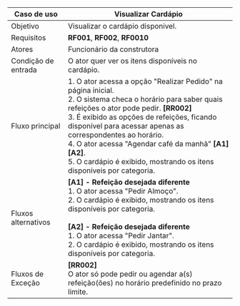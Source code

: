 | Caso de uso         | Visualizar Cardápio                                                                                                                                                                                                                                                                                                                                                                                                                                                                                                                                                                                   |
| ------------------- | ------------------------------------------------------------------------------------------------------------------------------------------------------------------------------------------------------------------------------------------------------------------------------------------------------------------------------------------------------------------------------------------------------------------------------------------------------------------------------------------------------------------------------------------------------------------------------------------------- |
| Objetivo            | Visualizar o cardápio disponivel.                                                                                                                                                                                                                                                                                                                                                                                                                                                                                                                                                             |
| Requisitos          | **RF001**, **RF002**, **RF0010**                                                                                                                                                                                                                                                                                                                                                                                                                                                                                                                                                                              |
| Atores              | Funcionário da construtora                                                                                                                                                                                                                                                                                                                                                                                                                                                                                                                                                                        |
| Condição de entrada | O ator quer ver os itens disponíveis no cardápio.                                                                                                                                                                                                                                                                                                                                                                                                                                                                                                                                                |
| Fluxo principal     | 1. O ator acessa a opção "Realizar Pedido" na página inicial.<br> 2. O sistema checa o horário para saber quais refeições o ator pode pedir. **[RR002]** <br> 3. É exibido as opções de refeições, ficando disponível para acessar apenas as correspondentes ao horário. <br> 4. O ator acessa "Agendar café da manhã" **[A1]** **[A2]**. <br> 5. O cardápio é exibido, mostrando os itens disponíveis por categoria. |
| Fluxos alternativos | **[A1] - Refeição desejada diferente**<br> 1. O ator acessa "Pedir Almoço". <br> 2. O cardápio é exibido, mostrando os itens disponíveis por categoria.  <br><br> **[A2] - Refeição desejada diferente** <br> 1. O ator acessa "Pedir Jantar". <br> 2. O cardápio é exibido, mostrando os itens disponíveis por categoria.                                                                                                                                                                                                                                                                                                                                 |
| Fluxos de Exceção   | **[RR002]** <br> O ator só pode pedir ou agendar a(s) refeição(ões) no horário predefinido no prazo limite. <br>                                                                                                                                                                                                                                                                                                                          |
